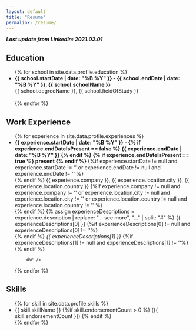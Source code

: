 ```yaml
---
layout: default
title: "Resume"
permalink: /resume/
---
```

***Last update from LinkedIn: 2021.02.01***

Education
---------
<ul>
	{% for school in site.data.profile.education %}
	<li>
		<b>
			{{ school.startDate | date: "%B %Y" }} - 
			{{ school.endDate | date: "%B %Y" }},
			{{ school.schoolName }}
		</b>
		<br />
		{{ school.degreeName }}, {{ school.fieldOfStudy }}
		<br />&nbsp;
 	</li>
	{% endfor %}
</ul>

Work Experience
---------------
<ul>
{% for experience in site.data.profile.experiences %}
	<li>
		<b>
			{{ experience.startDate | date: "%B %Y" }} - 
			{% if experience.endDateIsPresent == false %} {{ experience.endDate | date: "%B %Y" }} {% endif %}
			{% if experience.endDateIsPresent == true %} present {% endif %}
		</b>
            {%if experience.startDate != null and experience.startDate != ''
                   or experience.endDate != null and experience.endDate != '' 
            %} <br /> {% endif %}
		{{ experience.company }}, {{ experience.location.city }}, {{ experience.location.country }}
		    {%if experience.company != null and experience.company != ''
                   or experience.location.city != null and experience.location.city != '' 
                   or experience.location.country != null and experience.location.country != '' 
            %} <br /> {% endif %}
		{% assign experienceDescriptions = experience.description | replace: "… see more", "..." | split: "#" %}
		{{ experienceDescriptions[0] }}
		    {%if experienceDescriptions[0] != null and experienceDescriptions[0] != ''%} <br /> {% endif %}
		<i> {{ experienceDescriptions[1] }}  </i>
		    {%if experienceDescriptions[1] != null and experienceDescriptions[1] != ''%} <br /> {% endif %}

		<br />
  </li>
{% endfor %}
</ul>

Skills
---------
<ul>
	{% for skill in site.data.profile.skills %}
		<li>
			{{ skill.skillName }}
			{%if skill.endorsementCount > 0 %}
				({{ skill.endorsementCount }})
			{% endif %}
		</li>
	{% endfor %}
</ul>

